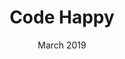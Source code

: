 ---
title: Code Happy
date: March 2019
description: >-
  How happy are you when you code? Code Happy, created at START Hack, uses Microsoft's Face API to track how happy you are when you code.
tags:
  - Hackathon
  - Electron
  - Vue
  - Microsoft Face API
---